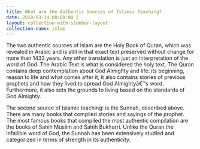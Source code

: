 ```yaml
---
title: What are the Authentic Sources of Islamic Teaching?
date: 2018-03-14 00:00:00 Z
layout: collection-with-sidebar-layout
collection-name: islam
---
```


The two authentic sources of Islam are the Holy Book of Quran, which was revealed in Arabic and is still in that exact text preserved without change for more than 1433 years. Any other translation is just an interpretation of the word of God. The Arabic Text is what is considered the holy text. The Quran contains deep contemplation about God Almighty and life: its beginning, reason to life and what comes after it, it also contains stories of previous prophets and how they lived to spread God Almightyâ€™s word. Furthermore, it also sets the grounds to living based on the standards of God Almighty.

The second source of Islamic teaching: is the Sunnah, described above. There are many books that compiled stories and sayings of the prophet. The most famous books that compiled the most authentic compilation are the books of Sahih Muslim and Sahih Bukharri. Unlike the Quran the infallible word of God, the Sunnah has been extensively studied and categorized in terms of strength in its authenticity.
